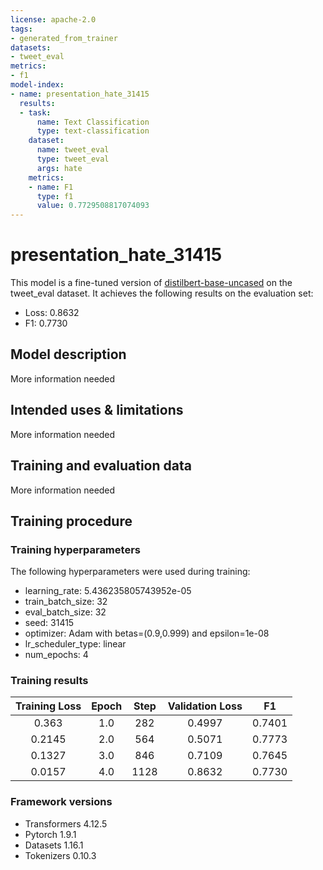 ```yaml
---
license: apache-2.0
tags:
- generated_from_trainer
datasets:
- tweet_eval
metrics:
- f1
model-index:
- name: presentation_hate_31415
  results:
  - task:
      name: Text Classification
      type: text-classification
    dataset:
      name: tweet_eval
      type: tweet_eval
      args: hate
    metrics:
    - name: F1
      type: f1
      value: 0.7729508817074093
---
```


<!-- This model card has been generated automatically according to the information the Trainer had access to. You
should probably proofread and complete it, then remove this comment. -->

# presentation_hate_31415

This model is a fine-tuned version of [distilbert-base-uncased](https://huggingface.co/distilbert-base-uncased) on the tweet_eval dataset.
It achieves the following results on the evaluation set:
- Loss: 0.8632
- F1: 0.7730

## Model description

More information needed

## Intended uses & limitations

More information needed

## Training and evaluation data

More information needed

## Training procedure

### Training hyperparameters

The following hyperparameters were used during training:
- learning_rate: 5.436235805743952e-05
- train_batch_size: 32
- eval_batch_size: 32
- seed: 31415
- optimizer: Adam with betas=(0.9,0.999) and epsilon=1e-08
- lr_scheduler_type: linear
- num_epochs: 4

### Training results

| Training Loss | Epoch | Step | Validation Loss | F1     |
|:-------------:|:-----:|:----:|:---------------:|:------:|
| 0.363         | 1.0   | 282  | 0.4997          | 0.7401 |
| 0.2145        | 2.0   | 564  | 0.5071          | 0.7773 |
| 0.1327        | 3.0   | 846  | 0.7109          | 0.7645 |
| 0.0157        | 4.0   | 1128 | 0.8632          | 0.7730 |


### Framework versions

- Transformers 4.12.5
- Pytorch 1.9.1
- Datasets 1.16.1
- Tokenizers 0.10.3
